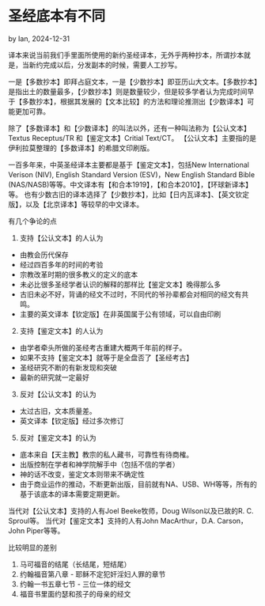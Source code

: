 # 圣经底本有不同

by Ian, 2024-12-31

译本来说当前我们手里面所使用的新约圣经译本，无外乎两种抄本，所谓抄本就是，当新约完成以后，分发副本的时候，需要人工抄写。

一是【多数抄本】即拜占庭文本，一是【少数抄本】即亚历山大文本。【多数抄本】是指出土的数量最多，【少数抄本】则是数量较少，但是较多学者认为完成时间早于【多数抄本】，根据其发展的【文本比较】的方法和理论推测出【少数译本】可能更加可靠。

除了【多数译本】和【少数译本】的叫法以外，还有一种叫法称为【公认文本】Textus Receptus/TR 和【鉴定文本】Critial Text/CT。
【公认文本】主要指的是伊利拉莫整理的【多数译本】的希腊文印刷版。

一百多年来，中英圣经译本主要都是基于【鉴定文本】，包括New International Verison (NIV), English Standard Version (ESV)，New English Standard Bible (NAS/NASB)等等。中文译本有【和合本1919】，【和合本2010】，【环球新译本】等。
也有少数古旧的译本选择了【少数抄本】，比如【日内瓦译本】、【英文钦定版】，以及【北京译本】等较早的中文译本。

有几个争论的点

1. 支持【公认文本】的人认为
- 由教会历代保存
- 经过四百多年的时间的考验
- 宗教改革时期的很多教义的定义的底本
- 未必比很多圣经学者认识的解释的那样比【鉴定文本】晚得那么多
- 古旧未必不好，背诵的经文不过时，不同代的爷孙辈都会对相同的经文有共鸣。
- 主要的英文译本【钦定版】在非英国属于公有领域，可以自由印刷

2. 支持【鉴定文本】的人认为
- 由学者牵头所做的圣经考古重建大概两千年前的样子。
- 如果不支持【鉴定文本】就等于是全盘否了【圣经考古】
- 圣经研究不断的有新发现和突破
- 最新的研究就一定最好

3. 反对【公认文本】的认为
- 太过古旧，文本质量差。
- 英文译本【钦定版】经过多次修订

5. 反对【鉴定文本】的认为
- 底本来自【天主教】教宗的私人藏书，可靠性有待商榷。
- 出版控制在学者和神学院解手中（包括不信的学者）
- 神的话不改变，鉴定文本则带来不确定性
- 由于商业运作的推动，不断更新出版，目前就有NA、USB、WH等等，所有的基于该底本的译本需要定期更新。

当代对【公认文本】支持的人有Joel Beeke牧师，Doug Wilson以及已故的R. C. Sproul等。
当代对【鉴定文本】支持的人有John MacArthur，D.A. Carson，John Piper等等。

比较明显的差别

1. 马可福音的结尾（长结尾，短结尾）
2. 约翰福音第八章 - 耶稣不定犯奸淫妇人罪的章节
3. 约翰一书五章七节 - 三位一体的经文
4. 福音书里面约瑟和孩子的母亲的经文

